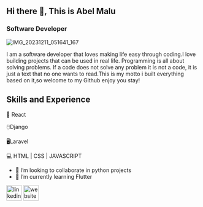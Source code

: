 ## Hi there 👋, This is Abel Malu
### Software Developer 
![IMG_20231211_051641_167](https://github.com/user-attachments/assets/131330b2-47b0-4059-819d-bdb0dba04f17)


 I am a software developer that loves making life easy through coding.I love building projects that can be used in real life. Programming is all about solving problems. If a code does not solve any problem it is not a code, it is just a text that no one wants to read.This is my motto i built everything based on it,so welcome to my Github enjoy you stay!

## Skills and Experience
🐍 React

🖱️Django

🖥️Laravel

💻 HTML | CSS | JAVASCRIPT

- 👯 I’m looking to collaborate in python projects
- 🌱 I’m currently learning Flutter  



[<img src='https://cdn.jsdelivr.net/npm/simple-icons@3.0.1/icons/linkedin.svg' alt='linkedin' height='40'>](https://www.linkedin.com/in/https://www.linkedin.com/in/abel-malu-003529251/)  [<img src='https://cdn.jsdelivr.net/npm/simple-icons@3.0.1/icons/icloud.svg' alt='website' height='40'>](https://abelmalu.up.railway.app/)  
